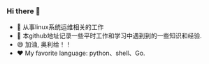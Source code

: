 ### Hi there 👋

<!--
**Sseve/Sseve** is a ✨ _special_ ✨ repository because its `README.md` (this file) appears on your GitHub profile.

Here are some ideas to get you started:

- 🔭 I’m currently working on ...
- 🌱 I’m currently learning ...
- 👯 I’m looking to collaborate on ...
- 🤔 I’m looking for help with ...
- 💬 Ask me about ...
- 📫 How to reach me: ...
- 😄 Pronouns: ...
- ⚡ Fun fact: ...
-->

- 🔭 从事linux系统运维相关的工作
- 🤔 本github地址记录一些平时工作和学习中遇到到的一些知识和经验.
- 😄 加油, 奥利给！！
- ❤ My favorite language: python、shell、Go.
